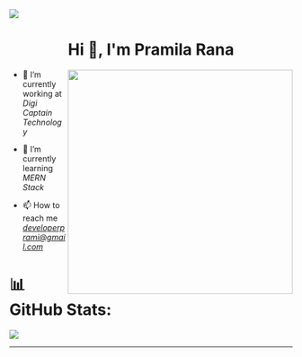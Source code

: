 <img  src="https://user-images.githubusercontent.com/121715823/235297659-e41a14e9-f31a-4155-9bd7-7e5347f4a4fb.png" >
<h1 align="center">Hi 👋, I'm Pramila Rana</h1>
<img  src="[https://user-images.githubusercontent.com/121715823/235297581-a18ca06f-7cce-44a4-9d96-6be11727748e.png](https://easy-peasy.ai/cdn-cgi/image/quality=80,format=auto,width=700/https://fdczvxmwwjwpwbeeqcth.supabase.co/storage/v1/object/public/images/5edce6c5-76ae-483e-9e71-337442919276/389e2ca2-84d2-4c6c-8e48-921e0847e7a9.png)" align="right" width="400">

- 🔭 I’m currently working at *Digi Captain Technology*

- 🌱 I’m currently learning *MERN Stack*

- 📫 How to reach me *developerprami@gmail.com*


# 📊 GitHub Stats:
![](https://github-readme-streak-stats.herokuapp.com/?user=DevPrami&theme=dark&hide_border=false)



-----------------------------------------------------------------------------------------------------------------------------------------------------------------------
